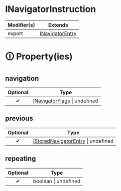 # INavigatorInstruction

| Modifier(s)                            | Extends                                    |
|----------------------------------------|--------------------------------------------|
| export | [INavigatorEntry](https://hamedfathi.gitbook.io/aurelia-2-doc-api/router/interface/navigator/inavigatorentry) |

# &#128712; Property(ies)

## navigation

| Optional                           | Type                         |
|:----------------------------------:|------------------------------|
| ✔ | [INavigatorFlags](https://hamedfathi.gitbook.io/aurelia-2-doc-api/router/interface/navigator/inavigatorflags) &#124; undefined |

## previous

| Optional                           | Type                         |
|:----------------------------------:|------------------------------|
| ✔ | [IStoredNavigatorEntry](https://hamedfathi.gitbook.io/aurelia-2-doc-api/router/interface/navigator/istorednavigatorentry) &#124; undefined |

## repeating

| Optional                           | Type                         |
|:----------------------------------:|------------------------------|
| ✔ | boolean &#124; undefined |